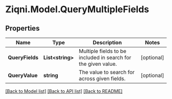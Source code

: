 
# Ziqni.Model.QueryMultipleFields

## Properties

Name | Type | Description | Notes
------------ | ------------- | ------------- | -------------
**QueryFields** | **List&lt;string&gt;** | Multiple fields to be included in search for the given value. | [optional] 
**QueryValue** | **string** | The value to search for across given fields. | [optional] 

[[Back to Model list]](../README.md#documentation-for-models)
[[Back to API list]](../README.md#documentation-for-api-endpoints)
[[Back to README]](../README.md)

